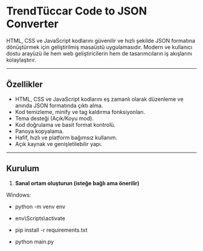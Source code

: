 # TrendTüccar Code to JSON Converter

HTML, CSS ve JavaScript kodlarını güvenilir ve hızlı şekilde JSON formatına dönüştürmek için geliştirilmiş masaüstü uygulamasıdır. Modern ve kullanıcı dostu arayüzü ile hem web geliştiricilerin hem de tasarımcıların iş akışlarını kolaylaştırır.

---

## Özellikler

- HTML, CSS ve JavaScript kodlarını eş zamanlı olarak düzenleme ve anında JSON formatında çıktı alma.
- Kod temizleme, minify ve tag kaldırma fonksiyonları.
- Tema desteği (Açık/Koyu mod).
- Kod doğrulama ve basit format kontrolü.
- Panoya kopyalama.
- Hafif, hızlı ve platform bağımsız kullanım.
- Açık kaynak ve genişletilebilir yapı.

---

## Kurulum
1. **Sanal ortam oluşturun (isteğe bağlı ama önerilir)**

Windows:
- python -m venv env
- env\Scripts\activate
- pip install -r requirements.txt

- python main.py
